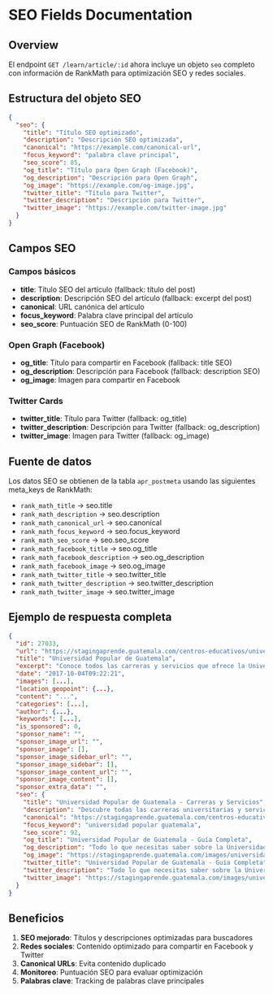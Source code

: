 # SEO Fields Documentation

## Overview

El endpoint `GET /learn/article/:id` ahora incluye un objeto `seo` completo con información de RankMath para optimización SEO y redes sociales.

## Estructura del objeto SEO

```json
{
  "seo": {
    "title": "Título SEO optimizado",
    "description": "Descripción SEO optimizada",
    "canonical": "https://example.com/canonical-url",
    "focus_keyword": "palabra clave principal",
    "seo_score": 85,
    "og_title": "Título para Open Graph (Facebook)",
    "og_description": "Descripción para Open Graph",
    "og_image": "https://example.com/og-image.jpg",
    "twitter_title": "Título para Twitter",
    "twitter_description": "Descripción para Twitter",
    "twitter_image": "https://example.com/twitter-image.jpg"
  }
}
```

## Campos SEO

### Campos básicos
- **title**: Título SEO del artículo (fallback: título del post)
- **description**: Descripción SEO del artículo (fallback: excerpt del post)
- **canonical**: URL canónica del artículo
- **focus_keyword**: Palabra clave principal del artículo
- **seo_score**: Puntuación SEO de RankMath (0-100)

### Open Graph (Facebook)
- **og_title**: Título para compartir en Facebook (fallback: title SEO)
- **og_description**: Descripción para Facebook (fallback: description SEO)
- **og_image**: Imagen para compartir en Facebook

### Twitter Cards
- **twitter_title**: Título para Twitter (fallback: og_title)
- **twitter_description**: Descripción para Twitter (fallback: og_description)
- **twitter_image**: Imagen para Twitter (fallback: og_image)

## Fuente de datos

Los datos SEO se obtienen de la tabla `apr_postmeta` usando las siguientes meta_keys de RankMath:

- `rank_math_title` → seo.title
- `rank_math_description` → seo.description
- `rank_math_canonical_url` → seo.canonical
- `rank_math_focus_keyword` → seo.focus_keyword
- `rank_math_seo_score` → seo.seo_score
- `rank_math_facebook_title` → seo.og_title
- `rank_math_facebook_description` → seo.og_description
- `rank_math_facebook_image` → seo.og_image
- `rank_math_twitter_title` → seo.twitter_title
- `rank_math_twitter_description` → seo.twitter_description
- `rank_math_twitter_image` → seo.twitter_image

## Ejemplo de respuesta completa

```json
{
  "id": 27033,
  "url": "https://stagingaprende.guatemala.com/centros-educativos/universidades/universidad-popular-guatemala",
  "title": "Universidad Popular de Guatemala",
  "excerpt": "Conoce todos las carreras y servicios que ofrece la Universidad Popular de Guatemala, así como...",
  "date": "2017-10-04T09:22:21",
  "images": [...],
  "location_geopoint": {...},
  "content": "...",
  "categories": [...],
  "author": {...},
  "keywords": [...],
  "is_sponsored": 0,
  "sponsor_name": "",
  "sponsor_image_url": "",
  "sponsor_image": [],
  "sponsor_image_sidebar_url": "",
  "sponsor_image_sidebar": [],
  "sponsor_image_content_url": "",
  "sponsor_image_content": [],
  "sponsor_extra_data": "",
  "seo": {
    "title": "Universidad Popular de Guatemala - Carreras y Servicios",
    "description": "Descubre todas las carreras universitarias y servicios que ofrece la Universidad Popular de Guatemala. Información completa sobre programas académicos y admisiones.",
    "canonical": "https://stagingaprende.guatemala.com/centros-educativos/universidades/universidad-popular-guatemala",
    "focus_keyword": "universidad popular guatemala",
    "seo_score": 92,
    "og_title": "Universidad Popular de Guatemala - Guía Completa",
    "og_description": "Todo lo que necesitas saber sobre la Universidad Popular de Guatemala: carreras, servicios, admisiones y más.",
    "og_image": "https://stagingaprende.guatemala.com/images/universidad-popular-guatemala-og.jpg",
    "twitter_title": "Universidad Popular de Guatemala - Guía Completa",
    "twitter_description": "Todo lo que necesitas saber sobre la Universidad Popular de Guatemala: carreras, servicios, admisiones y más.",
    "twitter_image": "https://stagingaprende.guatemala.com/images/universidad-popular-guatemala-twitter.jpg"
  }
}
```

## Beneficios

1. **SEO mejorado**: Títulos y descripciones optimizadas para buscadores
2. **Redes sociales**: Contenido optimizado para compartir en Facebook y Twitter
3. **Canonical URLs**: Evita contenido duplicado
4. **Monitoreo**: Puntuación SEO para evaluar optimización
5. **Palabras clave**: Tracking de palabras clave principales 
